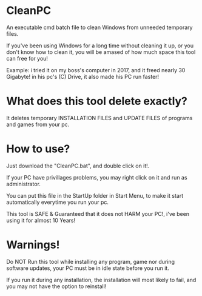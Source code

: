 # CleanPC
An executable cmd batch file to clean Windows from unneeded temporary files.

If you've been using Windows for a long time without cleaning it up, or you don't know how to clean it, you will be amased of how much space this tool can free for you!

Example: i tried it on my boss's computer in 2017, and it freed nearly 30 Gigabyte! in his pc's (C) Drive, it also made his PC run faster!




# What does this tool delete exactly?

It deletes temporary INSTALLATION FILES and UPDATE FILES of programs and games from your pc.




# How to use?

Just download the "CleanPC.bat", and double click on it!.

If your PC have privillages problems, you may right click on it and run as administrator.

You can put this file in the StartUp folder in Start Menu, to make it start automatically everytime you run your pc.

This tool is SAFE & Guaranteed that it does not HARM your PC!, i've been using it for almost 10 Years!




# Warnings!

Do NOT Run this tool while installing any program, game nor during software updates, your PC must be in idle state before you run it.

If you run it during any installation, the installation will most likely to fail, and you may not have the option to reinstall!

